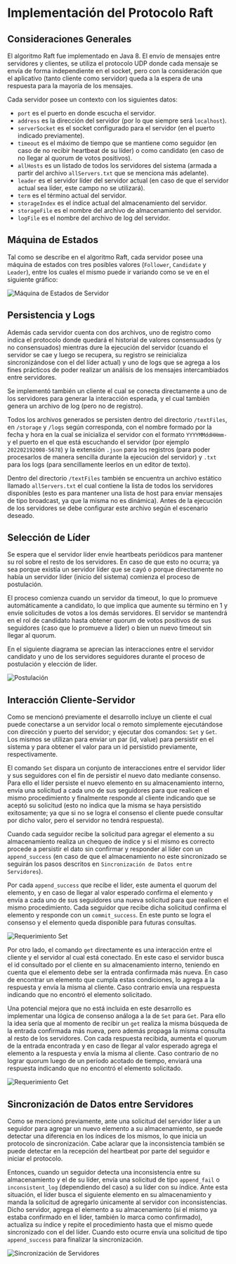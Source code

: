 # Implementación del Protocolo Raft

## Consideraciones Generales
El algoritmo Raft fue implementado en Java 8. El envío de mensajes entre servidores y clientes, se utiliza el protocolo UDP donde cada mensaje se envía de forma independiente en el socket, pero con la consideración que el aplicativo (tanto cliente como servidor) queda a la espera de una respuesta para la mayoría de los mensajes.

Cada servidor posee un contexto con los siguientes datos:
- `port` es el puerto en donde escucha el servidor.
- `address` es la dirección del servidor (por lo que siempre será `localhost`).
- `serverSocket` es el socket configurado para el servidor (en el puerto indicado previamente).
- `timeout` es el máximo de tiempo que se mantiene como seguidor (en caso de no recibir heartbeat de su líder) o como candidato (en caso de no llegar al quorum de votos positivos).
- `allHosts` es un listado de todos los servidores del sistema (armada a partir del archivo `allServers.txt` que se menciona más adelante).
- `leader` es el servidor líder del servidor actual (en caso de que el servidor actual sea líder, este campo no se utilizará).
- `term` es el término actual del servidor.
- `storageIndex` es el índice actual del almacenamiento del servidor.
- `storageFile` es el nombre del archivo de almacenamiento del servidor.
- `logFile` es el nombre del archivo de log del servidor.

## Máquina de Estados
Tal como se describe en el algoritmo Raft, cada servidor posee una máquina de estados con tres posibles valores (`Follower`, `Candidate` y `Leader`), entre los cuales el mismo puede ir variando como se ve en el siguiente gráfico:

![Máquina de Estados de Servidor](../img/StateMachine.png)

## Persistencia y Logs
Además cada servidor cuenta con dos archivos, uno de registro como indica el protocolo donde quedará el historial de valores consensuados (y no consensuados) mientras dure la ejecución del servidor (cuando el servidor se cae y luego se recupera, su registro se reinicializa sincronizándose con el del líder actual) y uno de logs que se agrega a los fines prácticos de poder realizar un análisis de los mensajes intercambiados entre servidores.

Se implementó también un cliente el cual se conecta directamente a uno de los servidores para generar la interacción esperada, y el cual también genera un archivo de log (pero no de registro).

Todos los archivos generados se persisten dentro del directorio `/textFiles`, en `/storage` y `/logs` según corresponda, con el nombre formado por la fecha y hora en la cual se inicializa el servidor con el formato `YYYYMMddHHmm-` y el puerto en el que está escuchando el servidor (por ejemplo `202202192008-5678`) y la extensión `.json` para los registros (para poder procesarlos de manera sencilla durante la ejecución del servidor) y `.txt` para los logs (para sencillamente leerlos en un editor de texto).

Dentro del directorio `/textFiles` también se encuentra un archivo estático llamado `allServers.txt` el cual contiene la lista de todos los servidores disponibles (esto es para mantener una lista de host para enviar mensajes de tipo broadcast, ya que la misma no es dinámica). Antes de la ejecución de los servidores se debe configurar este archivo según el escenario deseado.

## Selección de Líder
Se espera que el servidor líder envíe heartbeats periódicos para mantener su rol sobre el resto de los servidores. En caso de que esto no ocurra; ya sea porque existía un servidor líder que se cayó o porque directamente no había un servidor líder (inicio del sistema) comienza el proceso de postulación.

El proceso comienza cuando un servidor da timeout, lo que lo promueve automáticamente a candidato, lo que implica que aumente su término en 1 y envíe solicitudes de votos a los demás servidores. El servidor se mantendrá en el rol de candidato hasta obtener quorum de votos positivos de sus seguidores (caso que lo promueve a líder) o bien un nuevo timeout sin llegar al quorum.

En el siguiente diagrama se aprecian las interacciones entre el servidor candidato y uno de los servidores seguidores durante el proceso de postulación y elección de líder.

![Postulación](../img/Postulation.png)

## Interacción Cliente-Servidor
Como se mencionó previamente el desarrollo incluye un cliente el cual puede conectarse a un servidor local o remoto simplemente ejecutándose con dirección y puerto del servidor; y ejecutar dos comandos: `Set` y `Get`. Los mismos se utilizan para enviar un par (id, value) para persistir en el sistema y para obtener el valor para un id persistido previamente, respectivamente.

El comando `Set` dispara un conjunto de interacciones entre el servidor líder y sus seguidores con el fin de persistir el nuevo dato mediante consenso. Para ello el líder persiste el nuevo elemento en su almacenamiento interno, envía una solicitud a cada uno de sus seguidores para que realicen el mismo procedimiento y finalmente responde al cliente indicando que se aceptó su solicitud (esto no indica que la misma se haya persistido exitosamente; ya que si no se logra el consenso el cliente puede consultar por dicho valor, pero el servidor no tendrá respuesta).

Cuando cada seguidor recibe la solicitud para agregar el elemento a su almacenamiento realiza un chequeo de índice y si el mismo es correcto procede a persistir el dato sin confirmar y responder al líder con un `append_success` (en caso de que el almacenamiento no este sincronizado se seguirán los pasos descritos en `Sincronización de Datos entre Servidores`).

Por cada `append_success` que recibe el líder, este aumenta el quorum del elemento, y en caso de llegar al valor esperado confirma el elemento y envía a cada uno de sus seguidores una nueva solicitud para que realicen el mismo procedimiento. Cada seguidor que recibe dicha solicitud confirma el elemento y responde con un `commit_success`. En este punto se logra el consenso y el elemento queda disponible para futuras consultas.

![Requerimiento Set](../img/Set.png)

Por otro lado, el comando `get` directamente es una interacción entre el cliente y el servidor al cual está conectado. En este caso el servidor busca el id consultado por el cliente en su almacenamiento interno, teniendo en cuenta que el elemento debe ser la entrada confirmada más nueva. En caso de encontrar un elemento que cumpla estas condiciones, lo agrega a la respuesta y envía la misma al cliente. Caso contrario envía una respuesta indicando que no encontró el elemento solicitado.

Una potencial mejora que no está incluida en este desarrollo es implementar una lógica de consenso análoga a la de `Set` para `Get`. Para ello la idea sería que al momento de recibir un `get` realiza la misma búsqueda de la entrada confirmada más nueva, pero además propaga la misma consulta al resto de los servidores. Con cada respuesta recibida, aumenta el quorum de la entrada encontrada y en caso de llegar al valor esperado agrega el elemento a la respuesta y envía la misma al cliente. Caso contrario de no lograr quorum luego de un período acotado de tiempo, enviará una respuesta indicando que no encontró el elemento solicitado.

![Requerimiento Get](../img/Get.png)

## Sincronización de Datos entre Servidores
Como se mencionó previamente, ante una solicitud del servidor líder a un seguidor para agregar un nuevo elemento a su almacenamiento, se puede detectar una diferencia en los índices de los mismos, lo que inicia un protocolo de sincronización. Cabe aclarar que la inconsistencia también se puede detectar en la recepción del heartbeat por parte del seguidor e iniciar el protocolo.

Entonces, cuando un seguidor detecta una inconsistencia entre su almacenamiento y el de su líder, envía una solicitud de tipo `append_fail` o `inconsistent_log` (dependiendo del caso) a su líder con su índice. Ante esta situación, el líder busca el siguiente elemento en su almacenamiento y manda la solicitud de agregarlo únicamente al servidor con inconsistencias. Dicho servidor, agrega el elemento a su almacenamiento (si el mismo ya estaba confirmado en el líder, también lo marca como confirmado), actualiza su índice y repite el procedimiento hasta que el mismo quede sincronizado con el del líder. Cuando esto ocurre envía una solicitud de tipo `append_success` para finalizar la sincronización.

![Sincronización de Servidores](../img/Sync.png)